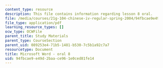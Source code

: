 ```yaml
---
content_type: resource
description: This file contains information regarding lesson 8 oral.
file: /media/courses/21g-104-chinese-iv-regular-spring-2004/94fbcae9e49d2baace961e0ced81fe14_MIT21G_104S04_Oral_8.pdf
file_type: application/pdf
learning_resource_types: []
ocw_type: OCWFile
parent_title: Study Materials
parent_type: CourseSection
parent_uid: 089253e4-71b5-1481-b530-7c5b1a92c7a7
resourcetype: Document
title: Microsoft Word - oral 8
uid: 94fbcae9-e49d-2baa-ce96-1e0ced81fe14
---
```

